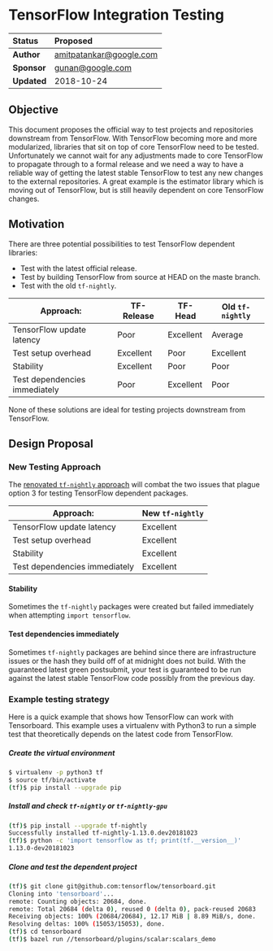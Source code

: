 # TensorFlow Integration Testing

| Status        | Proposed                                                |
| :------------ | :------------------------------------------------------ |
| **Author**    | amitpatankar@google.com 								  |
| **Sponsor**   | gunan@google.com                                        |
| **Updated**   | 2018-10-24                                              |

## Objective

This document proposes the official way to test projects and repositories downstream from TensorFlow. With TensorFlow becoming more and more modularized, libraries that sit on top of core TensorFlow need to be tested. Unfortunately we cannot wait for any adjustments made to core TensorFlow to propagate through to a formal release and we need a way to have a reliable way of getting the latest stable TensorFlow to test any new changes to the external repositories. A great example is the estimator library which is moving out of TensorFlow, but is still heavily dependent on core TensorFlow changes.

## Motivation

There are three potential possibilities to test TensorFlow dependent libraries:

 * Test with the latest official release.
 * Test by building TensorFlow from source at HEAD on the maste branch.
 * Test with the old `tf-nightly`.
 
|Approach:                     |TF-Release|TF-Head  |Old `tf-nightly`|
|------------------------------|----------|---------|----------------|
|TensorFlow update latency     |Poor      |Excellent|Average         |
|Test setup overhead           |Excellent |Poor     |Excellent       |
|Stability                     |Excellent |Poor     |Poor            |
|Test dependencies immediately |Poor      |Excellent|Poor            |

None of these solutions are ideal for testing projects downstream from TensorFlow.

## Design Proposal

### New Testing Approach

The [renovated `tf-nightly` approach](https://github.com/tensorflow/community/blob/master/rfcs/20181026-tf-nightly.md) will combat the two issues that plague option 3 for testing TensorFlow dependent packages.

|Approach:                    |New `tf-nightly`  |
|-----------------------------|------------------|
|TensorFlow update latency    |Excellent         |
|Test setup overhead          |Excellent         |
|Stability                    |Excellent         |
|Test dependencies immediately|Excellent         |

#### Stability
Sometimes the `tf-nightly` packages were created but failed immediately when attempting `import tensorflow`. 

#### Test dependencies immediately
Sometimes `tf-nightly` packages are behind since there are infrastructure issues or the hash they build off of at midnight does not build. With the guaranteed latest green postsubmit, your test is guaranteed to be run against the latest stable TensorFlow code possibly from the previous day.


### Example testing strategy
Here is a quick example that shows how TensorFlow can work with Tensorboard. This example uses a virtualenv with Python3 to run a simple test that theoretically depends on the latest code from TensorFlow.

##### Create the virtual environment

```bash
$ virtualenv -p python3 tf
$ source tf/bin/activate
(tf)$ pip install --upgrade pip
```

#####  Install and check `tf-nightly` or `tf-nightly-gpu`

```bash
(tf)$ pip install --upgrade tf-nightly
Successfully installed tf-nightly-1.13.0.dev20181023
(tf)$ python -c 'import tensorflow as tf; print(tf.__version__)'
1.13.0-dev20181023
```

#####  Clone and test the dependent project

```bash
(tf)$ git clone git@github.com:tensorflow/tensorboard.git
Cloning into 'tensorboard'...
remote: Counting objects: 20684, done.
remote: Total 20684 (delta 0), reused 0 (delta 0), pack-reused 20683
Receiving objects: 100% (20684/20684), 12.17 MiB | 8.89 MiB/s, done.
Resolving deltas: 100% (15053/15053), done.
(tf)$ cd tensorboard
(tf)$ bazel run //tensorboard/plugins/scalar:scalars_demo
```



